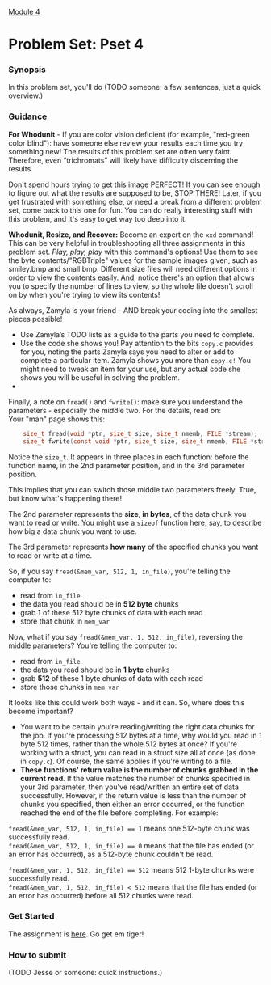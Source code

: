 [Module 4](../..)

# Problem Set: Pset 4

### Synopsis
In this problem set, you'll do (TODO someone: a few sentences, just a quick overview.)

### Guidance
**For Whodunit** - If you are color vision deficient (for example, "red-green color blind"): have someone else review your results each time you try something new! The results of this problem set are often very faint. Therefore, even “trichromats” will likely have difficulty discerning the results.

Don't spend hours trying to get this image PERFECT! If you can see enough to figure out what the results are supposed to be, STOP THERE! Later, if you get frustrated with something else, or need a break from a different problem set, come back to this one for fun. You can do really interesting stuff with this problem, and it's easy to get way too deep into it.

**Whodunit, Resize, and Recover:**
Become an expert on the `xxd` command! This can be very helpful in troubleshooting all three assignments in this problem set. *Play, play, play* with this command's options! Use them to see the byte contents/"RGBTriple" values for the sample images given, such as smiley.bmp and small.bmp. Different size files will need different options in order to view the contents easily. And, notice there's an option that allows you to specify the number of lines to view, so the whole file doesn't scroll on by when you're trying to view its contents!

As always, Zamyla is your friend - AND break your coding into the smallest pieces possible!
* Use Zamyla’s TODO lists as a guide to the parts you need to complete.
* Use the code she shows you! Pay attention to the bits `copy.c` provides for you, noting the parts Zamyla says you need to alter or add to complete a particular item. Zamyla shows you more than `copy.c!` You might need to tweak an item for your use, but any actual code she shows you will be useful in solving the problem.
* 
Finally, a note on `fread()` and `fwrite()`: make sure you understand the parameters - especially the middle two. For the details, read on:  
Your "man" page shows this:
````c
    size_t fread(void *ptr, size_t size, size_t nmemb, FILE *stream);
    size_t fwrite(const void *ptr, size_t size, size_t nmemb, FILE *stream);
````
Notice the `size_t`. It appears in three places in each function: before the function name, in the 2nd parameter position, and in the 3rd parameter position.

This implies that you can switch those middle two parameters freely. True, but know what's happening there!

The 2nd parameter represents the **size, in bytes**, of the data chunk you want to read or write. You might use a `sizeof` function here, say, to describe how big a data chunk you want to use.

The 3rd parameter represents **how many** of the specified chunks you want to read or write at a time.

So, if you say `fread(&mem_var, 512, 1, in_file)`, you're telling the computer to:
* read from `in_file`
* the data you read should be in **512 byte** chunks
* grab **1** of these 512 byte chunks of data with each read
* store that chunk in `mem_var`

Now, what if you say `fread(&mem_var, 1, 512, in_file)`, reversing the middle parameters? You're telling the computer to:
* read from `in_file`
* the data you read should be in **1 byte** chunks
* grab **512** of these 1 byte chunks of data with each read
* store those chunks in `mem_var`

It looks like this could work both ways - and it can. So, where does this become important?
* You want to be certain you're reading/writing the right data chunks for the job. If you're processing 512 bytes at a time, why would you read in 1 byte 512 times, rather than the whole 512 bytes at once? If you're working with a struct, you can read in a struct size all at once (as done in `copy.c`). Of course, the same applies if you're writing to a file.
* **These functions' return value is the number of chunks grabbed in the current read**. If the value matches the number of chunks specified in your 3rd parameter, then you've read/written an entire set of data successfully. However, if the return value is less than the number of chunks you specified, then either an error occurred, or the function reached the end of the file before completing. For example:

`fread(&mem_var, 512, 1, in_file) == 1` means one 512-byte chunk was successfully read.  
`fread(&mem_var, 512, 1, in_file) == 0` means that the file has ended (or an error has occurred), as a 512-byte chunk couldn't be read.

`fread(&mem_var, 1, 512, in_file) == 512` means 512 1-byte chunks were successfully read.  
`fread(&mem_var, 1, 512, in_file) < 512` means that the file has ended (or an error has occurred) before all 512 chunks were read.  

### Get Started
The assignment is <a href="http://cdn.cs50.net/2015/fall/psets/4/pset4/pset4.html" target="_blank">here</a>. Go get em tiger!

### How to submit 
(TODO Jesse or someone: quick instructions.)
